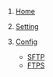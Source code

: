 1. [Home](https://github.com/liximomo/vscode-sftp/wiki)

1. [Setting](https://github.com/liximomo/vscode-sftp/wiki/Setting)

1. [Config](https://github.com/liximomo/vscode-sftp/wiki/Config)

    - [SFTP](https://github.com/liximomo/vscode-sftp/wiki/SFTP-only-Config)
    - [FTPS](https://github.com/liximomo/vscode-sftp/wiki/FTP(s)-only-Config)

